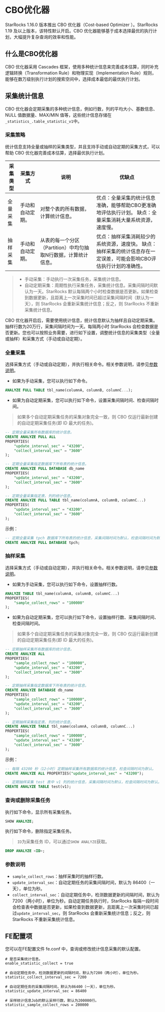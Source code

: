 # CBO优化器

StarRocks 1.16.0 版本推出 CBO 优化器（Cost-based Optimizer ）。StarRocks 1.19 及以上版本，该特性默认开启。CBO 优化器能够基于成本选择最优的执行计划，大幅提升复杂查询的效率和性能。

## 什么是CBO优化器

CBO 优化器采用 Cascades 框架，使用多种统计信息来完善成本估算，同时补充逻辑转换（Transformation Rule）和物理实现（Implementation Rule）规则，能够在数万级别执行计划的搜索空间中，选择成本最低的最优执行计划。

## 采集统计信息

CBO 优化器会定期采集的多种统计信息，例如行数，列的平均大小、基数信息、NULL 值数据量、MAX/MIN 值等，这些统计信息存储在`_statistics_.table_statistic_v1`中。

### 采集策略

统计信息支持全量或抽样的采集类型，并且支持手动或自动定期的采集方式，可以帮助 CBO 优化器完善成本估算，选择最优执行计划。

| 采集类型 | 采集方式         | 说明                                                         | 优缺点                                                       |
| -------- | ---------------- | ------------------------------------------------------------ | ------------------------------------------------------------ |
| 全量采集 | 手动和自动定期。 | 对整个表的所有数据，计算统计信息。                           | 优点：全量采集的统计信息准确，能够帮助CBO更准确地评估执行计划。 缺点：全量采集消耗大量系统资源，速度慢。 |
| 抽样采集 | 手动和自动定期。 | 从表的每一个分区（Partition）中均匀抽取N行数据，计算统计信息。 | 优点：抽样采集消耗较少的系统资源，速度快。 缺点：抽样采集的统计信息存在一定误差，可能会影响CBO评估执行计划的准确性。 |

> - 手动采集：手动执行一次采集任务，采集统计信息。
> - 自动定期采集：周期性执行采集任务，采集统计信息。采集间隔时间默认为一天。StarRocks 默认每隔两个小时检查数据是否更新。如果检查到数据更新，且距离上一次采集时间已超过采集间隔时间（默认为一天），则 StarRocks 会重新采集统计信息；反之，则 StarRocks 不重新采集统计信息。

CBO 优化器开启后，需要使用统计信息，统计信息默认为抽样且自动定期采集。抽样行数为20万行，采集间隔时间为一天。每隔两小时 StarRocks 会检查数据是否更新。您也可以按照业务需要，进行如下设置，调整统计信息的采集类型（全量或抽样）和采集方式（手动或自动定期）。

### 全量采集

选择采集方式（手动或自动定期），并执行相关命令。相关参数说明，请参见[参数说明](./Cost_based_optimizer.md/#参数说明)。

- 如果为手动采集，您可以执行如下命令。

```SQL
ANALYZE FULL TABLE tbl_name(columnA, columnB, columnC...);
```

- 如果为自动定期采集，您可以执行如下命令，设置采集间隔时间、检查间隔时间。

> 如果多个自动定期采集任务的采集对象完全一致，则 CBO 仅运行最新创建的自动定期采集任务(即 ID 最大的任务)。

```SQL
-- 定期全量采集所有数据库的统计信息。
CREATE ANALYZE FULL ALL 
PROPERTIES(
    "update_interval_sec" = "43200",
    "collect_interval_sec" = "3600"
);

-- 定期全量采集指定数据库下所有表的统计信息。
CREATE ANALYZE FULL DATABASE db_name 
PROPERTIES(
    "update_interval_sec" = "43200",
    "collect_interval_sec" = "3600"
);

-- 定期全量采集指定表、列的统计信息。
CREATE ANALYZE FULL TABLE tbl_name(columnA, columnB, columnC...) 
PROPERTIES(
    "update_interval_sec" = "43200",
    "collect_interval_sec" = "3600"
);
```

示例：

```SQL
-- 定期全量采集 tpch 数据库下所有表的统计信息，采集间隔时间为默认，检查间隔时间为默认。
CREATE ANALYZE FULL DATABASE tpch;
```

### 抽样采集

选择采集方式（手动或自动定期），并执行相关命令。相关参数说明，请参见[参数说明](./Cost_based_optimizer.md/#参数说明)。

- 如果为手动采集，您可以执行如下命令，设置抽样行数。

```SQL
ANALYZE TABLE tbl_name(columnA, columnB, columnC...)
PROPERTIES(
    "sample_collect_rows" = "100000"
);
```

- 如果为自动定期采集，您可以执行如下命令，设置抽样行数、采集间隔时间、检查间隔时间。

> 如果多个自动定期采集任务的采集对象完全一致，则 CBO 仅运行最新创建的自动定期采集任务(即 ID 最大的任务)。

```SQL
-- 定期抽样采集所有数据库的统计信息。
CREATE ANALYZE ALL
PROPERTIES(
    "sample_collect_rows" = "100000",
    "update_interval_sec" = "43200",
    "collect_interval_sec" = "3600"
);

-- 定期抽样采集指定数据库下所有表的统计信息。
CREATE ANALYZE DATABASE db_name
PROPERTIES(
    "sample_collect_rows" = "100000",
    "update_interval_sec" = "43200",
    "collect_interval_sec" = "3600"
);

-- 定期抽样采集指定表、列的统计信息。
CREATE ANALYZE TABLE tbl_name(columnA, columnB, columnC...)
PROPERTIES(
    "sample_collect_rows" = "100000",
    "update_interval_sec" = "43200",
    "collect_interval_sec" = "3600"
);
```

示例：

```SQL
-- 每隔 43200 秒（12小时）定期抽样采集所有数据库的统计信息，检查间隔时间为默认。
CREATE ANALYZE ALL PROPERTIES("update_interval_sec" = "43200");

-- 定期抽样采集 test 表中 v1 列的统计信息，采集间隔时间为默认，检查间隔时间为默认。
CREATE ANALYZE TABLE test(v1);
```

### 查询或删除采集任务

执行如下命令，显示所有采集任务。

```SQL
SHOW ANALYZE;
```

执行如下命令，删除指定采集任务。

> `ID`为采集任务 ID，可以通过`SHOW ANALYZE`获取。

```SQL
DROP ANALYZE <ID>;
```

### 参数说明

- `sample_collect_rows`：抽样采集时的抽样行数。
- `update_interval_sec`：自动定期任务的采集间隔时间，默认为 86400（一天），单位为秒。
- `collect_interval_sec`：自动定期任务中，检测数据更新的间隔时间，默认为 7200（两小时），单位为秒。自动定期任务执行时，StarRocks 每隔一段时间会检查表中数据是否更新，如果检查到数据更新，且距离上一次采集时间已超过`update_interval_sec`，则 StarRocks 会重新采集统计信息；反之，则 StarRocks 不重新采集统计信息。

## FE配置项

您可以在FE配置文件 fe.conf 中，查询或修改统计信息采集的默认配置。

```Plain%20Text
# 是否采集统计信息。
enable_statistic_collect = true

# 自动定期任务中，检测数据更新的间隔时间，默认为7200（两小时），单位为秒。
statistic_collect_interval_sec = 7200

# 自动定期任务的采集间隔时间，默认为86400（一天），单位为秒。
statistic_update_interval_sec = 86400

# 采样统计信息Job的默认采样行数，默认为200000行。
statistic_sample_collect_rows = 200000
```
